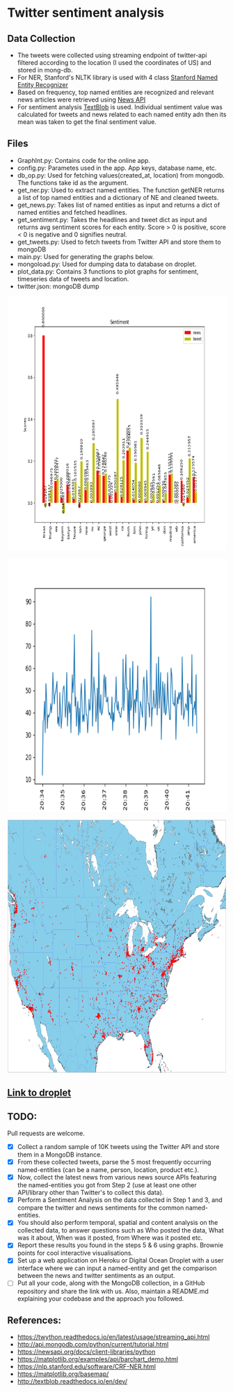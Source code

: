 # Twitter sentiment analysis



## Data Collection
- The tweets were collected using streaming endpoint of twitter-api filtered according to the location (I used the coordinates of US) and stored in mong-db.
- For NER, Stanford's NLTK library is used with 4 class
[Stanford Named Entity Recognizer](https://nlp.stanford.edu/software/CRF-NER.html)
- Based on frequency, top named entities are recognized and relevant news articles were retrieved using
[News API](https://newsapi.org)
- For sentiment analysis
[TextBlob](http://textblob.readthedocs.io/en/dev/)
is used. Individual sentiment value was calculated for tweets and news related to each named entity adn then its mean was taken to get the final sentiment value.
## Files
- GraphInt.py: Contains code for the online app.
- config.py: Parametes used in the app. App keys, database name, etc.
- db_op.py: Used for fetching values(created_at, location) from mongodb. The functions take id as the argument.
- get_ner.py: Used to extract named entities. The function getNER returns a list of top named entities and a dictionary of NE and cleaned tweets.
- get_news.py: Takes list of named entities as input and returns a dict of named entities and fetched headlines.
- get_sentiment.py: Takes the headlines and tweet dict as input and returns avg sentiment scores for each entity. Score > 0 is positive, score < 0 is negative and 0 signifies neutral.
- get_tweets.py: Used to fetch tweets from Twitter API and store them to mongoDB
- main.py: Used for generating the graphs below.
- mongoload.py: Used for dumping data to database on droplet.
- plot_data.py: Contains 3 functions to plot graphs for sentiment, timeseries data of tweets and location.
- twitter.json: mongoDB dump


<p align="center">
  <img src="figures/fig.png" width=892 height=584>
</p>

<p align="center">
  <img src="figures/timeseries.png" width=892 height=584>
</p>

<p align="center">
  <img src="figures/tweet_distribution.png" width=892 height=584>
</p>


## [Link to droplet](http://159.65.158.168:5003/)

## TODO:
Pull requests are welcome.
- [x] Collect a random sample of 10K tweets using the Twitter API and store them in a MongoDB instance.
- [x] From these collected tweets, parse the 5 most frequently occurring named-entities (can be a name, person, location, product etc.).
- [x] Now, collect the latest news from various news source APIs featuring the named-entities you got from Step 2 (use at least one other API/library other than Twitter's to collect this data).
- [x] Perform a Sentiment Analysis on the data collected in Step 1 and 3, and compare the twitter and news sentiments for the common named-entities. 
- [x] You should also perform temporal, spatial and content analysis on the collected data, to answer questions such as Who posted the data, What was it about, When was it posted, from Where was it posted etc.
- [x] Report these results you found in the steps 5 & 6 using graphs. Brownie points for cool interactive visualisations.
- [x] Set up a web application on Heroku or Digital Ocean Droplet with a user interface where we can input a named-entity and get the comparison between the news and twitter sentiments as an output.
- [ ] Put all your code, along with the MongoDB collection, in a GitHub repository and share the link with us. Also, maintain a README.md explaining your codebase and the approach you followed.

## References:
- https://twython.readthedocs.io/en/latest/usage/streaming_api.html
- http://api.mongodb.com/python/current/tutorial.html
- https://newsapi.org/docs/client-libraries/python
- https://matplotlib.org/examples/api/barchart_demo.html
- https://nlp.stanford.edu/software/CRF-NER.html
- https://matplotlib.org/basemap/
- http://textblob.readthedocs.io/en/dev/
